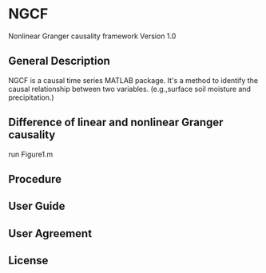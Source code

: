 # NGCF
Nonlinear Granger causality framework Version 1.0

## General Description

NGCF is a causal time series MATLAB package. 
It's a method to identify the causal relationship between two variables.
(e.g.,surface soil moisture and precipitation.) 

## Difference of linear and nonlinear Granger causality

run Figure1.m

## Procedure

## User Guide

## User Agreement

## License




